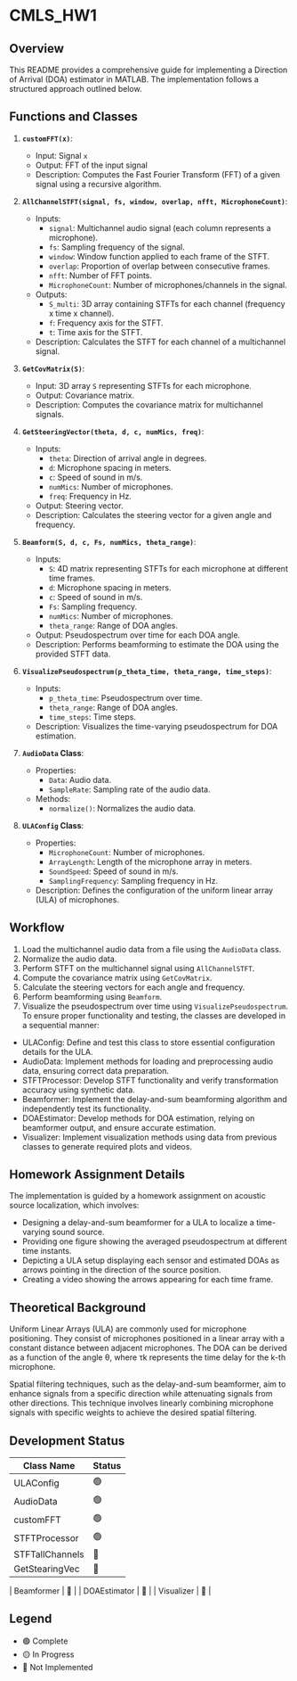# CMLS_HW1
## Overview
This README provides a comprehensive guide for implementing a Direction of Arrival (DOA) estimator in MATLAB. The implementation follows a structured approach outlined below.

## Functions and Classes

1. **`customFFT(x)`**:
   - Input: Signal `x`
   - Output: FFT of the input signal
   - Description: Computes the Fast Fourier Transform (FFT) of a given signal using a recursive algorithm.

2. **`AllChannelSTFT(signal, fs, window, overlap, nfft, MicrophoneCount)`**:
   - Inputs:
     - `signal`: Multichannel audio signal (each column represents a microphone).
     - `fs`: Sampling frequency of the signal.
     - `window`: Window function applied to each frame of the STFT.
     - `overlap`: Proportion of overlap between consecutive frames.
     - `nfft`: Number of FFT points.
     - `MicrophoneCount`: Number of microphones/channels in the signal.
   - Outputs:
     - `S_multi`: 3D array containing STFTs for each channel (frequency x time x channel).
     - `f`: Frequency axis for the STFT.
     - `t`: Time axis for the STFT.
   - Description: Calculates the STFT for each channel of a multichannel signal.

3. **`GetCovMatrix(S)`**:
   - Input: 3D array `S` representing STFTs for each microphone.
   - Output: Covariance matrix.
   - Description: Computes the covariance matrix for multichannel signals.

4. **`GetSteeringVector(theta, d, c, numMics, freq)`**:
   - Inputs:
     - `theta`: Direction of arrival angle in degrees.
     - `d`: Microphone spacing in meters.
     - `c`: Speed of sound in m/s.
     - `numMics`: Number of microphones.
     - `freq`: Frequency in Hz.
   - Output: Steering vector.
   - Description: Calculates the steering vector for a given angle and frequency.

5. **`Beamform(S, d, c, Fs, numMics, theta_range)`**:
   - Inputs:
     - `S`: 4D matrix representing STFTs for each microphone at different time frames.
     - `d`: Microphone spacing in meters.
     - `c`: Speed of sound in m/s.
     - `Fs`: Sampling frequency.
     - `numMics`: Number of microphones.
     - `theta_range`: Range of DOA angles.
   - Output: Pseudospectrum over time for each DOA angle.
   - Description: Performs beamforming to estimate the DOA using the provided STFT data.

6. **`VisualizePseudospectrum(p_theta_time, theta_range, time_steps)`**:
   - Inputs:
     - `p_theta_time`: Pseudospectrum over time.
     - `theta_range`: Range of DOA angles.
     - `time_steps`: Time steps.
   - Description: Visualizes the time-varying pseudospectrum for DOA estimation.

7. **`AudioData` Class**:
   - Properties:
     - `Data`: Audio data.
     - `SampleRate`: Sampling rate of the audio data.
   - Methods:
     - `normalize()`: Normalizes the audio data.

8. **`ULAConfig` Class**:
   - Properties:
     - `MicrophoneCount`: Number of microphones.
     - `ArrayLength`: Length of the microphone array in meters.
     - `SoundSpeed`: Speed of sound in m/s.
     - `SamplingFrequency`: Sampling frequency in Hz.
   - Description: Defines the configuration of the uniform linear array (ULA) of microphones.

## Workflow
1. Load the multichannel audio data from a file using the `AudioData` class.
2. Normalize the audio data.
3. Perform STFT on the multichannel signal using `AllChannelSTFT`.
4. Compute the covariance matrix using `GetCovMatrix`.
5. Calculate the steering vectors for each angle and frequency.
6. Perform beamforming using `Beamform`.
7. Visualize the pseudospectrum over time using `VisualizePseudospectrum`.
To ensure proper functionality and testing, the classes are developed in a sequential manner:

* ULAConfig: Define and test this class to store essential configuration details for the ULA.
* AudioData: Implement methods for loading and preprocessing audio data, ensuring correct data preparation.
* STFTProcessor: Develop STFT functionality and verify transformation accuracy using synthetic data.
* Beamformer: Implement the delay-and-sum beamforming algorithm and independently test its functionality.
* DOAEstimator: Develop methods for DOA estimation, relying on beamformer output, and ensure accurate estimation.
* Visualizer: Implement visualization methods using data from previous classes to generate required plots and videos.

## Homework Assignment Details
The implementation is guided by a homework assignment on acoustic source localization, which involves:

* Designing a delay-and-sum beamformer for a ULA to localize a time-varying sound source.
* Providing one figure showing the averaged pseudospectrum at different time instants.
* Depicting a ULA setup displaying each sensor and estimated DOAs as arrows pointing in the direction of the source position.
* Creating a video showing the arrows appearing for each time frame.

## Theoretical Background
Uniform Linear Arrays (ULA) are commonly used for microphone positioning. They consist of microphones positioned in a linear array with a constant distance between adjacent microphones. The DOA can be derived as a function of the angle θ, where τk represents the time delay for the k-th microphone.

Spatial filtering techniques, such as the delay-and-sum beamformer, aim to enhance signals from a specific direction while attenuating signals from other directions. This technique involves linearly combining microphone signals with specific weights to achieve the desired spatial filtering.

## Development Status

| Class Name                            | Status       |
|---------------------------------------|--------------------------|
| ULAConfig                             | :green_circle:   |
| AudioData                             | :green_circle:   |
| customFFT                             | :green_circle:   |
| STFTProcessor                         | :green_circle:   |
| STFTallChannels                       | :red_circle:     | 
| GetStearingVec                        | :red_circle:     |
 
| Beamformer                            | :red_circle:     |
| DOAEstimator                          | :red_circle:     |
| Visualizer                            | :red_circle:     |

## Legend

- :green_circle: Complete
- :yellow_circle: In Progress
- :red_circle: Not Implemented
